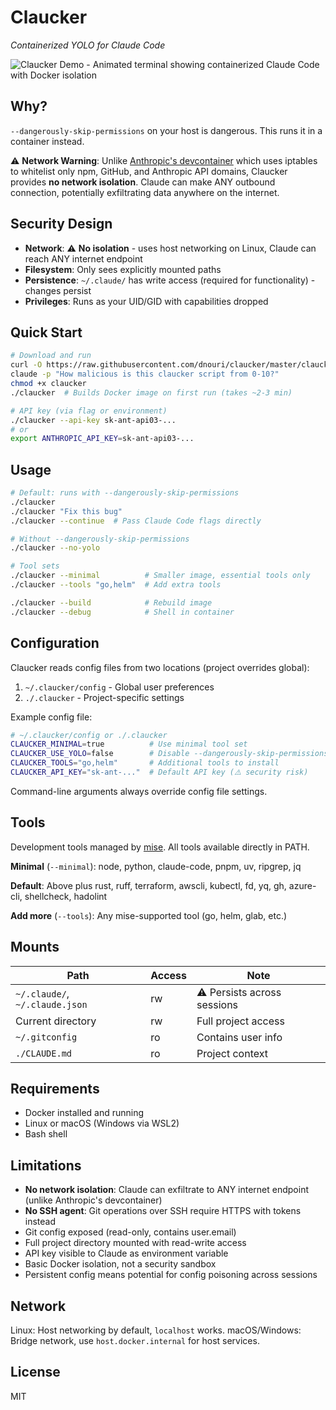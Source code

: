 # Claucker

*Containerized YOLO for Claude Code*

![Claucker Demo - Animated terminal showing containerized Claude Code with Docker isolation](vhs-demo/demo.gif)

## Why?

`--dangerously-skip-permissions` on your host is dangerous. This runs it in a container instead.

⚠️ **Network Warning**: Unlike [Anthropic's devcontainer](https://docs.anthropic.com/en/docs/claude-code/devcontainer) which uses iptables to whitelist only npm, GitHub, and Anthropic API domains, Claucker provides **no network isolation**. Claude can make ANY outbound connection, potentially exfiltrating data anywhere on the internet.

## Security Design

- **Network**: ⚠️ **No isolation** - uses host networking on Linux, Claude can reach ANY internet endpoint
- **Filesystem**: Only sees explicitly mounted paths
- **Persistence**: `~/.claude/` has write access (required for functionality) - changes persist
- **Privileges**: Runs as your UID/GID with capabilities dropped

## Quick Start

```bash
# Download and run
curl -O https://raw.githubusercontent.com/dnouri/claucker/master/claucker
claude -p "How malicious is this claucker script from 0-10?"
chmod +x claucker
./claucker  # Builds Docker image on first run (takes ~2-3 min)

# API key (via flag or environment)
./claucker --api-key sk-ant-api03-...
# or
export ANTHROPIC_API_KEY=sk-ant-api03-...
```

## Usage

```bash
# Default: runs with --dangerously-skip-permissions
./claucker
./claucker "Fix this bug"
./claucker --continue  # Pass Claude Code flags directly

# Without --dangerously-skip-permissions
./claucker --no-yolo

# Tool sets
./claucker --minimal          # Smaller image, essential tools only
./claucker --tools "go,helm"  # Add extra tools

./claucker --build            # Rebuild image
./claucker --debug            # Shell in container
```

## Configuration

Claucker reads config files from two locations (project overrides global):
1. `~/.claucker/config` - Global user preferences
2. `./.claucker` - Project-specific settings

Example config file:
```bash
# ~/.claucker/config or ./.claucker
CLAUCKER_MINIMAL=true          # Use minimal tool set
CLAUCKER_USE_YOLO=false        # Disable --dangerously-skip-permissions
CLAUCKER_TOOLS="go,helm"       # Additional tools to install
CLAUCKER_API_KEY="sk-ant-..."  # Default API key (⚠️ security risk)
```

Command-line arguments always override config file settings.

## Tools

Development tools managed by [mise](https://mise.jdx.dev/). All tools available directly in PATH.

**Minimal** (`--minimal`): node, python, claude-code, pnpm, uv, ripgrep, jq

**Default**: Above plus rust, ruff, terraform, awscli, kubectl, fd, yq, gh, azure-cli, shellcheck, hadolint

**Add more** (`--tools`): Any mise-supported tool (go, helm, glab, etc.)

## Mounts

| Path | Access | Note |
|------|--------|------|
| `~/.claude/`, `~/.claude.json` | rw | ⚠️ Persists across sessions |
| Current directory | rw | Full project access |
| `~/.gitconfig` | ro | Contains user info |
| `./CLAUDE.md` | ro | Project context |

## Requirements

- Docker installed and running
- Linux or macOS (Windows via WSL2)
- Bash shell

## Limitations

- **No network isolation**: Claude can exfiltrate to ANY internet endpoint (unlike Anthropic's devcontainer)
- **No SSH agent**: Git operations over SSH require HTTPS with tokens instead
- Git config exposed (read-only, contains user.email)
- Full project directory mounted with read-write access
- API key visible to Claude as environment variable
- Basic Docker isolation, not a security sandbox
- Persistent config means potential for config poisoning across sessions

## Network

Linux: Host networking by default, `localhost` works.
macOS/Windows: Bridge network, use `host.docker.internal` for host services.

## License

MIT
